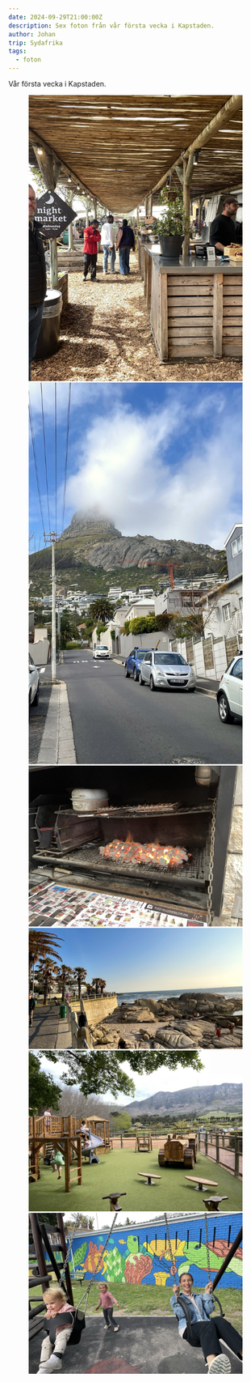 ```yaml
---
date: 2024-09-29T21:00:00Z
description: Sex foton från vår första vecka i Kapstaden.
author: Johan
trip: Sydafrika
tags:
  - foton
---
```

Vår första vecka i Kapstaden.

<figure class="Gallery">
    <img src="/uploads/2024-09-29/gallery_1.jpg" alt="Oranjezicht Market" />
    <img src="/uploads/2024-09-29/gallery_5.jpg" alt="Our street with Lion's Head peak in the background" />
    <img src="/uploads/2024-09-29/gallery_2.jpg" alt="Inside braai" />
    <img src="/uploads/2024-09-29/gallery_3.jpg" alt="Saunders Rock Beach" />
    <img src="/uploads/2024-09-29/gallery_4.jpg" alt="A wine estate in Constantia" />
    <img src="/uploads/2024-09-29/gallery_6.jpg" alt="The family, swinging" />
</figure>
